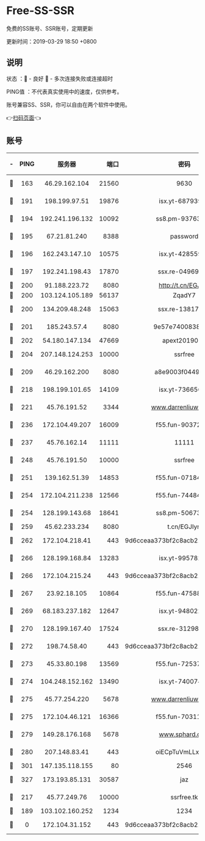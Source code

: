# Free-SS-SSR

免费的SS账号、SSR账号，定期更新

更新时间：2019-03-29 18:50 +0800

## 说明

状态     ：🙂 - 良好 🙁 - 多次连接失败或连接超时

PING值   ：不代表真实使用中的速度，仅供参考。

账号兼容SS、SSR，你可以自由在两个软件中使用。

👉[扫码页面](https://liesauer.github.io/Free-SS-SSR/)👈

## 账号

|-|PING|服务器|端口|密码|加密方式|区域|
|:----:|:----:|:-----:|-----:|:----:|:----:|:----:|
|🙂|163|46.29.162.104|21560|9630|aes-128-ctr|RU|
|🙂|191|198.199.97.51|19876|isx.yt-68793930|aes-256-cfb|US|
|🙂|194|192.241.196.132|10092|ss8.pm-93763779|aes-256-cfb|US|
|🙂|195|67.21.81.240|8388|password|aes-256-cfb|US|
|🙂|196|162.243.147.10|10575|isx.yt-42855905|aes-256-cfb|US|
|🙂|197|192.241.198.43|17870|ssx.re-04969397|aes-256-cfb|US|
|🙂|200|91.188.223.72|8080|http://t.cn/EGJIyrl|rc4-md5|RU|
|🙂|200|103.124.105.189|56137|ZqadY7|chacha20|US|
|🙂|200|134.209.48.248|15063|ssx.re-13817997|aes-256-cfb|US|
|🙂|201|185.243.57.4|8080|9e57e7400838a01e|chacha20-ietf|US|
|🙂|202|54.180.147.134|47669|apext2019001|chacha20|KR|
|🙂|204|207.148.124.253|10000|ssrfree|aes-256-cfb|SG|
|🙂|209|46.29.162.200|8080|a8e9003f0449cea5|chacha20-ietf|RU|
|🙂|218|198.199.101.65|14109|isx.yt-73665649|aes-256-cfb|US|
|🙂|221|45.76.191.52|3344|www.darrenliuwei.com|aes-256-cfb|JP|
|🙂|236|172.104.49.207|16009|f55.fun-90372646|aes-256-cfb|SG|
|🙂|237|45.76.162.14|11111|11111|aes-256-cfb|SG|
|🙂|248|45.76.191.50|10000|ssrfree|aes-256-cfb|SG|
|🙂|251|139.162.51.39|14853|f55.fun-07184918|aes-256-cfb|SG|
|🙂|254|172.104.211.238|12566|f55.fun-74484469|aes-256-cfb|US|
|🙂|254|128.199.143.68|18641|ss8.pm-50673139|aes-256-cfb|SG|
|🙂|259|45.62.233.234|8080|t.cn/EGJIyrl|rc4-md5|CA|
|🙂|262|172.104.218.41|443|9d6cceaa373bf2c8acb22e60b6a58be6|aes-256-cfb|US|
|🙂|266|128.199.168.84|13283|isx.yt-99578236|aes-256-cfb|SG|
|🙂|266|172.104.215.24|443|9d6cceaa373bf2c8acb22e60b6a58be6|aes-256-cfb|US|
|🙂|267|23.92.18.105|10864|f55.fun-47588701|aes-256-cfb|US|
|🙂|269|68.183.237.182|12647|isx.yt-94802200|aes-256-cfb|SG|
|🙂|270|128.199.167.40|17524|ssx.re-31298254|aes-256-cfb|SG|
|🙂|272|198.74.58.40|443|9d6cceaa373bf2c8acb22e60b6a58be6|aes-256-cfb|US|
|🙂|273|45.33.80.198|13569|f55.fun-72537526|aes-256-cfb|US|
|🙂|274|104.248.152.162|13490|isx.yt-74007424|aes-256-cfb|SG|
|🙂|275|45.77.254.220|5678|www.darrenliuwei.com|aes-256-cfb|SG|
|🙂|275|172.104.46.121|16366|f55.fun-70311156|aes-256-cfb|SG|
|🙂|279|149.28.176.168|5678|www.sphard.com|aes-256-cfb|AU|
|🙂|280|207.148.83.41|443|oiECpTuVmLLxk4Ts|aes-256-cfb|AU|
|🙂|301|147.135.118.155|80|2546|chacha20|US|
|🙂|327|173.193.85.131|30587|jaz|aes-256-cfb|US|
|🙂|217|45.77.249.76|10000|ssrfree.tk|aes-256-cfb|SG|
|🙁|189|103.102.160.252|1234|1234|rc4-md5|JP|
|🙁|0|172.104.31.152|443|9d6cceaa373bf2c8acb22e60b6a58be6|aes-256-cfb|US|
